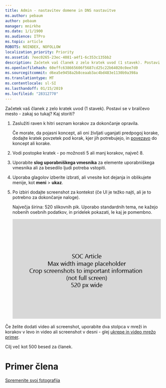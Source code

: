 ```yaml
---
title: Admin - nastavitev domene in DNS nastavitve
ms.author: pebaum
author: pebaum
manager: mnirkhe
ms.date: 1/1/1900
ms.audience: ITPro
ms.topic: article
ROBOTS: NOINDEX, NOFOLLOW
localization_priority: Priority
ms.assetid: 7eec0265-23ec-4081-a4f1-6c353c135bb2
description: Začetek vaš članek z zelo kratek uvod (1 stavek). Postavi se v bralčevo mesto - zakaj so tukaj? Kaj storiti?
ms.openlocfilehash: 60effc638665606f5687cd25c22b64020c0ee7d0
ms.sourcegitcommit: d6ea5e9458a2b8ceaab3ac4bd483e1130b9a398a
ms.translationtype: MT
ms.contentlocale: sl-SI
ms.lasthandoff: 01/15/2019
ms.locfileid: "28312770"
---
```

Začetek vaš članek z zelo kratek uvod (1 stavek). Postavi se v bralčevo mesto - zakaj so tukaj? Kaj storiti? 
  
1. Zaslužiti raven k hitri seznam korakov za dokončanje opravila.
    
    Če morate, da pojasni koncept, ali oni življati uganjati predpogoj korake, dodajte kratek povzetek pod korak, kjer jih potrebujejo, in [povezavo](https://support.office.com/article/f37e7984-cf03-4fde-92d3-82970d7e241b.aspx) do koncept ali korake. 
    
2. Vodi postopke kratek - po možnosti 5 ali manj korakov, največ 8.
    
3. Uporabite **slog uporabniškega vmesnika** za elemente uporabniškega vmesnika ali za besedilo ljudi potreba vstopiti. 
    
4. Uporaba glagolov izberite izbrati, ali vnesite kot dejanja in oblikujete menije, kot **meni** \> **ukaz**.
    
5. Po izbiri dodajte screenshot za kontekst (če UI je težko najti, ali je to potrebno za dokončanje naloge).
    
    Največja širina: 520 slikovnih pik. Uporabo standardnih tema, ne kažejo nobenih osebnih podatkov, in pridelek pokazati, le kaj je pomembno. 
    
    ![Ogradi - največja širina SOC člena umetnosti je 520 slikovnih pik](media/7d43d3be-8658-4a5b-aa15-ed62a47a2b24.png)
  
Če želite dodati video ali screenshot, uporabite dva stolpca v mreži in korakov v levo in video ali screenshot v desni - glej [ukrepe in video mrežo primer](https://support.office.com/article/14ce8e82-efa0-47f5-bb84-94f078db3dae.aspx). 
  
Cilj več kot 500 besed za članek.
  
# <a name="example-article"></a>Primer člena

[Spremenite svoj fotografija](https://support.office.com/article/555376e0-1fca-49ba-8434-307a0525c767.aspx)
  

